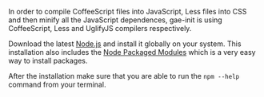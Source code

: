 In order to compile CoffeeScript files into JavaScript, Less files into CSS and
then minify all the JavaScript dependences, gae-init is using CoffeeScript,
Less and UglifyJS compilers respectively.

Download the latest [Node.js](http://nodejs.org) and install it globally on
your system. This installation also includes the
[Node Packaged Modules](https://npmjs.org/) which is a very easy way to install
packages.

After the installation make sure that you are able to run the `npm --help`
command from your terminal.
